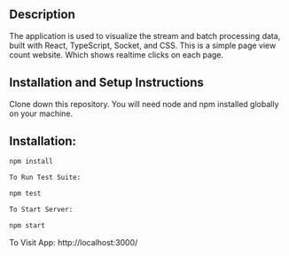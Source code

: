 ## Description
The application is used to visualize the stream and batch processing data, built with React, TypeScript, Socket, and CSS. This is a simple page view count website. Which shows realtime clicks on each page.



## Installation and Setup Instructions
Clone down this repository. You will need node and npm installed globally on your machine.

## Installation:
```bash
npm install

To Run Test Suite:

npm test

To Start Server:

npm start
```

To Visit App: http://localhost:3000/